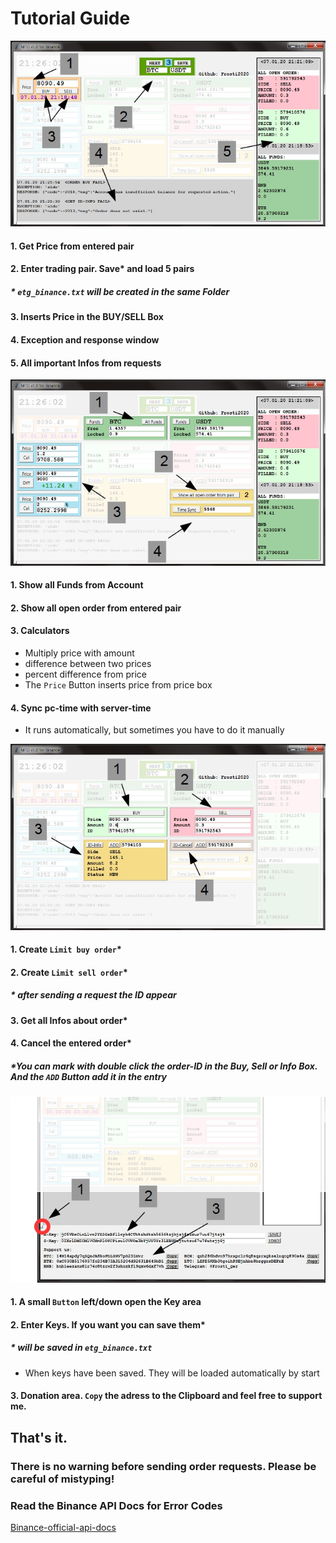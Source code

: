# Tutorial Guide

![tutorial_1](./IMG/tut_1.jpg)
#### 1. Get Price from entered pair
#### 2. Enter trading pair. Save* and load 5 pairs 
##### * `etg_binance.txt` will be created in the same Folder
#### 3. Inserts Price in the BUY/SELL Box
#### 4. Exception and response window
#### 5. All important Infos from requests

![tutorial_1](./IMG/tut_2.jpg)
#### 1. Show all Funds from Account
#### 2. Show all open order from entered pair
#### 3. Calculators
- Multiply price with amount 
- difference between two prices
- percent difference from price
- The `Price` Button inserts price from price box
#### 4. Sync pc-time with server-time
- It runs automatically, but sometimes you have to do it manually

![tutorial_1](./IMG/tut_3.jpg)
#### 1. Create `Limit buy order`*
#### 2. Create `Limit sell order`*
##### * after sending a request the ID appear 
#### 3. Get all Infos about order*
#### 4. Cancel the entered order*
##### *You can mark with double click the order-ID in the Buy, Sell or Info Box. And the `ADD` Button add it in the entry 

![tutorial_1](./IMG/tut_4.jpg)
#### 1. A small `Button` left/down open the Key area
#### 2. Enter Keys. If you want you can save them* 
##### *  will be saved in `etg_binance.txt`
- When keys have been saved. They will be loaded automatically by start
#### 3. Donation area. `Copy` the adress to the Clipboard and feel free to support me.

## That's it.

### There is no warning before sending order requests. Please be careful of mistyping!
### Read the Binance API Docs for Error Codes

[Binance-official-api-docs](https://github.com/binance-exchange/binance-official-api-docs/blob/master/rest-api.md)